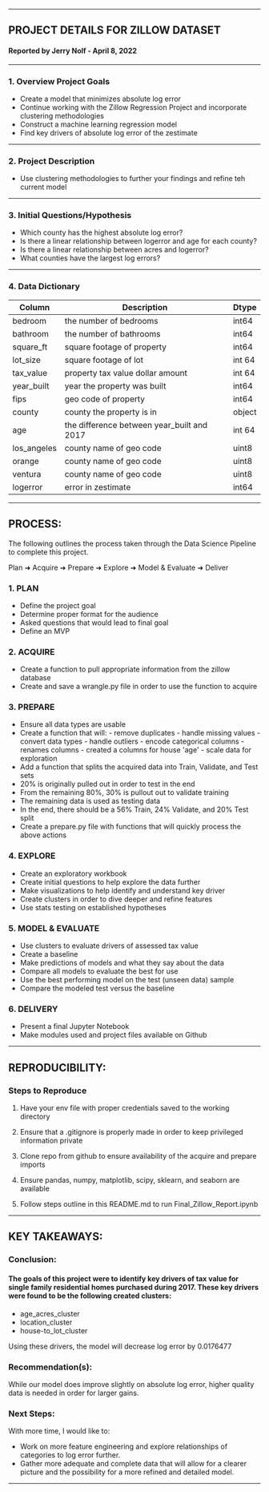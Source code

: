 ---- 
## PROJECT DETAILS FOR ZILLOW DATASET
#### Reported by Jerry Nolf  -  April 8, 2022
---- 
### 1. Overview Project Goals
- Create a model that minimizes absolute log error
- Continue working with the Zillow Regression Project and incorporate clustering methodologies
- Construct a machine learning regression model
- Find key drivers of absolute log error of the zestimate

---- 
### 2. Project Description
- Use clustering methodologies to further your findings and refine teh current model

---- 
### 3. Initial Questions/Hypothesis
- Which county has the highest absolute log error?
- Is there a linear relationship between logerror and age for each county?
- Is there a linear relationship between acres and logerror?
- What counties have the largest log errors?
---- 
### 4. Data Dictionary 
|Column | Description | Dtype|
|--------- | --------- | ----------- |
|bedroom | the number of bedrooms | int64 |
|bathroom | the number of bathrooms | int64 |
|square_ft | square footage of property | int64 |
|lot_size | square footage of lot | int 64 |
|tax_value | property tax value dollar amount | int 64 |
|year_built | year the property was built | int64 |
|fips | geo code of property | int64 |
|county | county the property is in | object |
|age | the difference between year_built and 2017 | int 64
|los_angeles | county name of geo code  | uint8 |
|orange | county name of geo code | uint8 |
|ventura | county name of geo code | uint8 |
|logerror | error in zestimate | int64
---- 
## PROCESS:
The following outlines the process taken through the Data Science Pipeline to complete this project.  

Plan ➜ Acquire ➜ Prepare ➜ Explore ➜ Model & Evaluate ➜ Deliver

### 1. PLAN
- Define the project goal
- Determine proper format for the audience
- Asked questions that would lead to final goal
- Define an MVP


### 2. ACQUIRE
- Create a function to pull appropriate information from the zillow database
- Create and save a wrangle.py file in order to use the function to acquire


### 3. PREPARE
- Ensure all data types are usable
- Create a function that  will:
        - remove duplicates
        - handle missing values
        - convert data types
        - handle outliers
        - encode categorical columns
        - renames columns
        - created a columns for house 'age'
        - scale data for exploration
- Add a function that splits the acquired data into Train, Validate, and Test sets
- 20% is originally pulled out in order to test in the end
- From the remaining 80%, 30% is pullout out to validate training
- The remaining data is used as testing data
- In the end, there should be a 56% Train, 24% Validate, and 20% Test split 
- Create a prepare.py file with functions that will quickly process the above actions


### 4. EXPLORE
- Create an exploratory workbook
- Create initial questions to help explore the data further
- Make visualizations to help identify and understand key driver
- Create clusters in order to dive deeper and refine features
- Use stats testing on established hypotheses


### 5. MODEL & EVALUATE
- Use clusters to evaluate drivers of assessed tax value
- Create a baseline
- Make predictions of models and what they say about the data
- Compare all models to evaluate the best for use
- Use the best performing model on the test (unseen data) sample
- Compare the modeled test versus the baseline


### 6. DELIVERY
- Present a final Jupyter Notebook
- Make modules used and project files available on Github

 ---- 
## REPRODUCIBILITY: 
	
### Steps to Reproduce
1. Have your env file with proper credentials saved to the working directory

2. Ensure that a .gitignore is properly made in order to keep privileged information private

3. Clone repo from github to ensure availability of the acquire and prepare imports

4. Ensure pandas, numpy, matplotlib, scipy, sklearn, and seaborn are available

5. Follow steps outline in this README.md to run Final_Zillow_Report.ipynb


---- 
## KEY TAKEAWAYS:

### Conclusion:
#### The goals of this project were to identify key drivers of tax value for single family residential homes purchased during 2017. These key drivers were found to be the following created clusters:

- age_acres_cluster
- location_cluster
- house-to_lot_cluster

 Using these drivers, the model will decrease log error by 0.0176477

### Recommendation(s):
While our model does improve slightly on absolute log error, higher quality data is needed in order for larger gains.

### Next Steps:
With more time, I would like to:

- Work on more feature engineering and explore relationships of categories to log error further.
- Gather more adequate and complete data that will allow for a clearer picture and the possibility for a more refined and detailed model. 

---- 